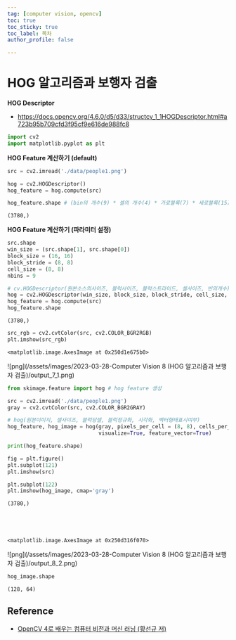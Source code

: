 ```yaml
---
tag: [computer vision, opencv]
toc: true
toc_sticky: true
toc_label: 목차
author_profile: false

---
```


# HOG 알고리즘과 보행자 검출

**HOG Descriptor**
- https://docs.opencv.org/4.6.0/d5/d33/structcv_1_1HOGDescriptor.html#a723b95b709cfd3f95cf9e616de988fc8


```python
import cv2
import matplotlib.pyplot as plt
```

**HOG Feature 계산하기 (default)**


```python
src = cv2.imread('./data/people1.png')

hog = cv2.HOGDescriptor()
hog_feature = hog.compute(src)

hog_feature.shape # (bin의 개수(9) * 셀의 개수(4) * 가로블록(7) * 세로블록(15))
```




    (3780,)



**HOG Feature 계산하기 (파라미터 설정)**


```python
src.shape
win_size = (src.shape[1], src.shape[0])
block_size = (16, 16)
block_stride = (8, 8)
cell_size = (8, 8)
nbins = 9

# cv.HOGDescriptor(원본소스의사이즈, 블럭사이즈, 블럭스트라이드, 셀사이즈, 빈의개수)
hog = cv2.HOGDescriptor(win_size, block_size, block_stride, cell_size, nbins)
hog_feature = hog.compute(src)
hog_feature.shape
```




    (3780,)




```python
src_rgb = cv2.cvtColor(src, cv2.COLOR_BGR2RGB)
plt.imshow(src_rgb)
```




    <matplotlib.image.AxesImage at 0x250d1e675b0>




    
![png](/assets/images/2023-03-28-Computer Vision 8 (HOG 알고리즘과 보행자 검출)/output_7_1.png)
    



```python
from skimage.feature import hog # hog feature 생성

src = cv2.imread('./data/people1.png')
gray = cv2.cvtColor(src, cv2.COLOR_BGR2GRAY)

# hog(원본이미지, 셀사이즈, 블럭당셀, 블럭정규화, 시각화, 벡터형태표시여부)
hog_feature, hog_image = hog(gray, pixels_per_cell = (8, 8), cells_per_block = (2, 2), block_norm='L2-Hys',
                             visualize=True, feature_vector=True)

print(hog_feature.shape)

fig = plt.figure()
plt.subplot(121)
plt.imshow(src)

plt.subplot(122)
plt.imshow(hog_image, cmap='gray')
```

    (3780,)
    




    <matplotlib.image.AxesImage at 0x250d316f070>




    
![png](/assets/images/2023-03-28-Computer Vision 8 (HOG 알고리즘과 보행자 검출)/output_8_2.png)
    



```python
hog_image.shape
```




    (128, 64)


## Reference
- [OpenCV 4로 배우는 컴퓨터 비전과 머신 러닝 (황선규 저)](https://www.aladin.co.kr/shop/wproduct.aspx?ItemId=187822936)
